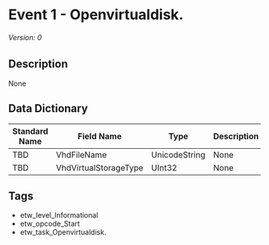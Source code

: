 # Event 1 - Openvirtualdisk.
###### Version: 0

## Description
None

## Data Dictionary
|Standard Name|Field Name|Type|Description|Sample Value|
|---|---|---|---|---|
|TBD|VhdFileName|UnicodeString|None|`None`|
|TBD|VhdVirtualStorageType|UInt32|None|`None`|

## Tags
* etw_level_Informational
* etw_opcode_Start
* etw_task_Openvirtualdisk.